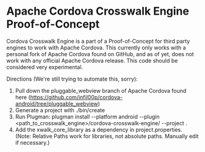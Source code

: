 

Apache Cordova Crosswalk Engine Proof-of-Concept
===

Cordova Crosswalk Engine is a part of a Proof-of-Concept for 
third party engines to work with Apache Cordova.  This currently only works with a
personal fork of Apache Cordova found on GitHub, and as of yet, does not work with any
official Apache Cordova release.  This code should be considered very experimental.


Directions (We're still trying to automate this, sorry):

1. Pull down the pluggable_webview branch of Apache Cordova found here (https://github.com/infil00p/cordova-android/tree/pluggable_webview)
2. Generate a project with ./bin/create
3. Run Plugman: plugman install --platform android --plugin <path_to_crosswalk_engine>/cordova-crosswalk-engine/ --project .
4. Add the xwalk_core_library as a dependency in project.properties. (Note: Relative Paths work for libraries, not absolute paths.  Manually edit if necessary.)

